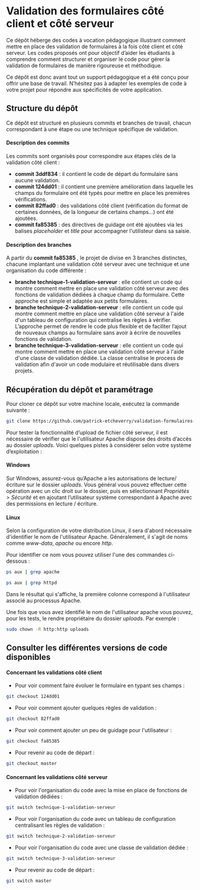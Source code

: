 # Validation des formulaires côté client et côté serveur

Ce dépôt héberge des codes à vocation pédagogique illustrant comment mettre en place des validation de formulaires à la fois côté client et côté serveur. Les codes proposés ont pour objectif d’aider les étudiants à comprendre comment structurer et organiser le code pour gérer la validation de formulaires de manière rigoureuse et méthodique.

Ce dépôt est donc avant tout un support pédagogique et a été conçu pour offrir une base de travail. N’hésitez pas à adapter les exemples de code à votre projet pour répondre aux spécificités de votre application.

## Structure du dépôt

Ce dépôt est structuré en plusieurs commits et branches de travail, chacun correspondant à une étape ou une technique spécifique de validation.

#### Description des commits

Les commits sont organisés pour correspondre aux étapes clés de la validation côté client :
- **commit 3ddf834** : il contient le code de départ du formulaire sans aucune validation.
- **commit 124dd01** : il contient une première amélioration dans laquelle les champs du formulaire ont été typés pour mettre en place les premières vérifications.
- **commit 82ffad0** : des validations côté client (vérification du format de certaines données, de la longueur de certains champs...) ont été ajoutées.
- **commit fa85385** :  des directives de guidage ont été ajoutées via les balises *placeholder* et *title* pour accompagner l'utilisteur dans sa saisie.

#### Description des branches

A partir du **commit fa85385** , le projet de divise en 3 branches distinctes, chacune implantant une validation côté serveur avec une technique et une organisation du code différente :
- **branche technique-1-validation-serveur** : elle contient un code qui montre comment mettre en place une validation côté serveur avec des fonctions de validation dédiées à chaque champ du formulaire. Cette approche est simple et adaptée aux petits formulaires.
- **branche technique-2-validation-serveur** : elle contient un code qui montre comment mettre en place une validation côté serveur à l'aide d'un tableau de configuration qui centralise les règles à vérifier. L’approche permet de rendre le code plus flexible et de faciliter l’ajout de nouveaux champs au formulaire sans avoir à écrire de nouvelles fonctions de validation.
- **branche technique-3-validation-serveur** : elle contient un code qui montre comment mettre en place une validation côté serveur à l'aide d'une classe de validation dédiée. La classe centralise le process de validation afin d'avoir un code modulaire et réutilisable dans divers projets.

## Récupération du dépôt et paramétrage
Pour cloner ce dépôt sur votre machine locale, exécutez la commande suivante :
```bash
git clone https://github.com/patrick-etcheverry/validation-formulaires-cote-client-et-serveur.git
```
Pour tester la fonctionnalité d’upload de fichier côté serveur, il est nécessaire de vérifier que le l'utilisateur Apache dispose des droits d’accès au dossier *uploads*. Voici quelques pistes à considérer selon votre système d’exploitation :

#### Windows
Sur Windows, assurez-vous qu’Apache a les autorisations de lecture/écriture sur le dossier *uploads*. Vous général vous pouvez effectuer cette opération avec un clic droit sur le dossier, puis en sélectionnant *Propriétés > Sécurité* et en ajoutant l’utilisateur système correspondant à Apache avec des permissions en lecture / écriture.

#### Linux
Selon la configuration de votre distribution Linux, il sera d'abord nécessaire d'identifier le nom de l'utilisateur Apache. Généralement, il s'agit de noms comme *www-data*, *apache* ou encore *http*.

Pour identifier ce nom vous pouvez utiliser l'une des commandes ci-dessous :
```bash
ps aux | grep apache
```
```bash
ps aux | grep httpd
```
Dans le résultat qui s'affiche, la première colonne correspond à l'utilisateur associé au processus Apache.

Une fois que vous avez identifié le nom de l'utilisateur apache vous pouvez, pour les tests, le rendre propriétaire du dossier *uploads*. Par exemple :
```bash
sudo chown -R http:http uploads
```

## Consulter les différentes versions de code disponibles

#### Concernant les validations côté client

- Pour voir comment faire évoluer le formulaire en typant ses champs :
```bash
git checkout 124dd01
```

- Pour voir comment ajouter quelques règles de validation :
```bash
git checkout 82ffad0
```

- Pour voir comment ajouter un peu de guidage pour l'utilisateur :
```bash
git checkout fa85385
```

- Pour revenir au code de départ :
```bash
git checkout master
```

#### Concernant les validations côté serveur

- Pour voir l'organisation du code avec la mise en place de fonctions de validation dédiées :
```bash
git switch technique-1-validation-serveur
```

- Pour voir l'organisation du code avec un tableau de configuration centralisant les règles de validation :
```bash
git switch technique-2-validation-serveur
```

- Pour voir l'organisation du code avec une classe de validation dédiée :
```bash
git switch technique-3-validation-serveur
```

- Pour revenir au code de départ :
```bash
git switch master
```
